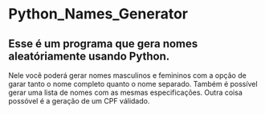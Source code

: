 # Python_Names_Generator
## Esse é um programa que gera nomes aleatóriamente usando Python.

Nele você poderá gerar nomes masculinos e femininos com a opção de garar tanto o nome completo quanto o nome separado.
Também é possível gerar uma lista de nomes com as mesmas especificações.
Outra coisa possóvel é a geração de um CPF válidado.